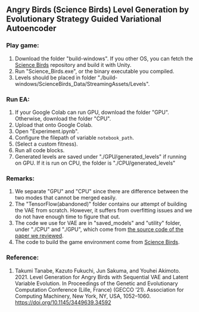 ## Angry Birds (Science Birds) Level Generation by Evolutionary Strategy Guided Variational Autoencoder

### Play game:

1. Download the folder "build-windows". If you other OS, you can fetch the [Science Birds](https://github.com/lucasnfe/science-birds) repository and build it with Unity.
2. Run "Science_Birds.exe", or the binary executable you compiled.
3. Levels should be placed in folder "./build-windows/ScienceBirds_Data/StreamingAssets/Levels".

### Run EA:

1. If your Google Colab can run GPU, download the folder "GPU". Otherwise, download the folder "CPU".
2. Upload that onto Google Colab.
3. Open "Experiment.ipynb".
4. Configure the filepath of variable `notebook_path`.
5. (Select a custom fitness).
6. Run all code blocks.
7. Generated levels are saved under "./GPU/generated_levels" if running on GPU. If it is run on CPU, the folder is "./CPU/generated_levels"

### Remarks:
1. We separate "GPU" and "CPU" since there are difference between the two modes that cannot be merged easily.
2. The "TensorFlow(abandoned)" folder contains our attempt of building the VAE from scratch. However, it suffers from overfitting issues and we do not have enough time to figure that out.
3. The code we use for VAE are in "saved_models" and "utility" folder, under "./CPU" and "./GPU", which come from [the source code of the paper we reviewed](https://github.com/yoshinobc/Level-Generation-for-Angry-Birds-with-Sequential-VAE-and-Latent-Variable-Evolution/tree/main/generator).
4. The code to build the game environment come from [Science Birds](https://github.com/lucasnfe/science-birds).
### Reference:
1. Takumi Tanabe, Kazuto Fukuchi, Jun Sakuma, and Youhei Akimoto. 2021. Level Generation for Angry Birds with Sequential VAE and Latent Variable Evolution. In Proceedings of the Genetic and Evolutionary Computation Conference (Lille, France) (GECCO ’21). Association for Computing Machinery, New York, NY, USA, 1052–1060. <https://doi.org/10.1145/3449639.34592>
